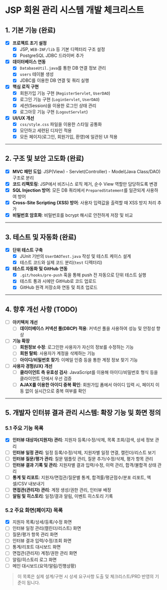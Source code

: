 # JSP 회원 관리 시스템 개발 체크리스트

## 1. 기본 기능 (완료)

- [x] **프로젝트 초기 설정**
  - [x] JSP, `WEB-INF/lib` 등 기본 디렉터리 구조 설정
  - [x] PostgreSQL JDBC 드라이버 추가
- [x] **데이터베이스 연동**
  - [x] `DatabaseUtil.java`를 통한 DB 연결 정보 관리
  - [x] `users` 테이블 생성
  - [x] JDBC를 이용한 DB 연결 및 쿼리 실행
- [x] **핵심 로직 구현**
  - [x] 회원가입 기능 구현 (`RegisterServlet`, `UserDAO`)
  - [x] 로그인 기능 구현 (`LoginServlet`, `UserDAO`)
  - [x] 세션(Session)을 이용한 로그인 상태 관리
  - [x] 로그아웃 기능 구현 (`LogoutServlet`)
- [x] **UI/UX 개선**
  - [x] `css/style.css` 파일을 이용한 스타일 공통화
  - [x] 모던하고 세련된 디자인 적용
  - [x] 모든 페이지(로그인, 회원가입, 환영)에 일관된 UI 적용

---

## 2. 구조 및 보안 고도화 (완료)

- [x] **MVC 패턴 도입**: JSP(View) - Servlet(Controller) - Model(Java Class/DAO) 구조로 분리
- [x] **코드 리팩토링**: JSP에서 비즈니스 로직 제거, 순수 View 역할만 담당하도록 변경
- [x] **SQL Injection 방어**: 모든 DB 쿼리에서 `PreparedStatement`를 일관되게 사용하여 방어
- [x] **Cross-Site Scripting (XSS) 방어**: 사용자 입력값을 출력할 때 XSS 방지 처리 추가
- [x] **비밀번호 암호화**: 비밀번호를 bcrypt 해시로 안전하게 저장 및 비교

---

## 3. 테스트 및 자동화 (완료)

- [x] **단위 테스트 구축**
  - [x] JUnit 기반의 `UserDAOTest.java` 작성 및 테스트 케이스 설계
  - [x] 테스트 코드와 실제 코드 분리(`test` 디렉터리)
- [x] **테스트 자동화 및 GitHub 연동**
  - [x] `.git/hooks/pre-push` 훅을 통해 push 전 자동으로 단위 테스트 실행
  - [x] 테스트 통과 시에만 GitHub로 코드 업로드
  - [x] GitHub 원격 저장소와 연동 및 최초 업로드

---

## 4. 향후 개선 사항 (TODO)

- [ ] **아키텍처 개선**
  - [ ] **데이터베이스 커넥션 풀(DBCP) 적용**: 커넥션 풀을 사용하여 성능 및 안정성 향상
- [ ] **기능 확장**
  - [ ] **회원정보 수정**: 로그인한 사용자가 자신의 정보를 수정하는 기능
  - [ ] **회원 탈퇴**: 사용자가 계정을 삭제하는 기능
  - [ ] **아이디/비밀번호 찾기**: 이메일 인증 등을 통한 계정 정보 찾기 기능
- [ ] **사용자 경험(UX) 개선**
  - [ ] **클라이언트 측 유효성 검사**: JavaScript를 이용해 아이디/비밀번호 형식 등을 클라이언트 단에서 우선 검증
  - [ ] **AJAX를 이용한 아이디 중복 확인**: 회원가입 폼에서 아이디 입력 시, 페이지 이동 없이 실시간으로 중복 여부를 확인

---

## 5. 개발자 인터뷰 결과 관리 시스템: 확장 기능 및 화면 정의

### 5.1 주요 기능 목록

- [x] **인터뷰 대상자(지원자) 관리**: 지원자 등록/수정/삭제, 목록 조회/검색, 상세 정보 관리
- [ ] **인터뷰 일정 관리**: 일정 등록/수정/삭제, 지원자별 일정 연결, 캘린더/리스트 보기
- [ ] **인터뷰 질문/평가 관리**: 질문 템플릿 관리, 질문 추가/수정/삭제, 평가 항목 관리
- [ ] **인터뷰 결과 기록 및 관리**: 지원자별 결과 입력/수정, 이력 관리, 합격/불합격 상태 관리
- [ ] **통계 및 리포트**: 지원자/면접관/질문별 통계, 합격률/평균점수/분포 리포트, 엑셀/CSV 내보내기
- [ ] **면접관(관리자) 관리**: 계정 생성/권한 관리, 인터뷰 배정
- [ ] **알림 및 히스토리**: 일정/결과 알림, 이벤트 히스토리 기록

### 5.2 주요 화면(페이지) 목록

- [x] 지원자 목록/상세/등록/수정 화면
- [ ] 인터뷰 일정 관리(캘린더/리스트) 화면
- [ ] 질문/평가 항목 관리 화면
- [ ] 인터뷰 결과 입력/수정/조회 화면
- [ ] 통계/리포트 대시보드 화면
- [ ] 면접관(관리자) 계정/권한 관리 화면
- [ ] 알림/히스토리 로그 화면
- [ ] 메인 대시보드(요약/알림/진행상황)

> 이 목록은 실제 설계/구현 시 상세 요구사항 도출 및 체크리스트/PRD 반영의 기준이 됩니다. 